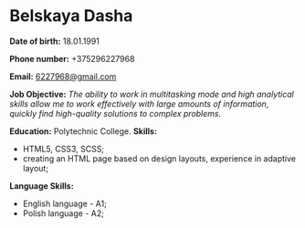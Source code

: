 # Belskaya Dasha

**Date of birth:** 18.01.1991

**Phone number:** +375296227968

**Email:** 6227968@gmail.com

**Job Objective:** _The ability to work in multitasking mode and high analytical skills allow me to work effectively with large amounts of information, quickly find high-quality solutions to complex problems._

**Education:** Polytechnic College.
**Skills:**

- HTML5, CSS3, SCSS;
- creating an HTML page based on design layouts, experience in adaptive layout;

**Language Skills:**

- English language - A1;
- Polish language - A2;
